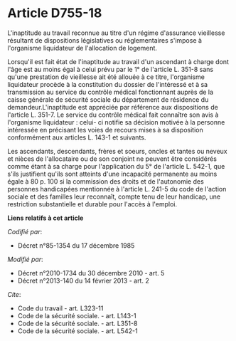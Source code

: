 # Article D755-18

L'inaptitude au travail reconnue au titre d'un régime d'assurance vieillesse résultant de dispositions législatives ou
réglementaires s'impose à l'organisme liquidateur de l'allocation de logement. 

Lorsqu'il est fait état de l'inaptitude au travail d'un ascendant à charge dont l'âge est au moins égal à celui prévu par le
1° de l'article L. 351-8 sans qu'une prestation de vieillesse ait été allouée à ce titre, l'organisme liquidateur procède à
la constitution du dossier de l'intéressé et à sa transmission au service du contrôle médical fonctionnant auprès de la
caisse générale de sécurité sociale du département de résidence du demandeur.L'inaptitude est appréciée par référence aux
dispositions de l'article L. 351-7. Le service du contrôle médical fait connaître son avis à l'organisme liquidateur : celui-
ci notifie sa décision motivée à la personne intéressée en précisant les voies de recours mises à sa disposition conformément
aux articles L. 143-1 et suivants. 

Les ascendants, descendants, frères et soeurs, oncles et tantes ou neveux et nièces de l'allocataire ou de son conjoint ne
peuvent être considérés comme étant à sa charge pour l'application du 5° de l'article L. 542-1, que s'ils justifient qu'ils
sont atteints d'une incapacité permanente au moins égale à 80 p. 100 si la commission des droits et de l'autonomie des
personnes handicapées mentionnée à l'article L. 241-5 du code de l'action sociale et des familles leur reconnaît, compte tenu
de leur handicap, une restriction substantielle et durable pour l'accès à l'emploi.

**Liens relatifs à cet article**

_Codifié par_:

  - Décret n°85-1354 du 17 décembre 1985

_Modifié par_:

  - Décret n°2010-1734 du 30 décembre 2010 - art. 5
  - Décret n°2013-140 du 14 février 2013 - art. 2

_Cite_:

  - Code du travail - art. L323-11
  - Code de la sécurité sociale. - art. L143-1
  - Code de la sécurité sociale. - art. L351-8
  - Code de la sécurité sociale. - art. L542-1
